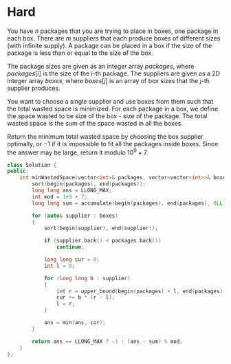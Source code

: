 # Hard

You have $n$ packages that you are trying to place in boxes, one package in each box. There are $m$ suppliers that each produce boxes of different sizes (with infinite supply). A package can be placed in a box if the size of the package is less than or equal to the size of the box.

The package sizes are given as an integer array $packages$, where $packages[i]$ is the size of the $i$-th package. The suppliers are given as a 2D integer array $boxes$, where $boxes[j]$ is an array of box sizes that the $j$-th supplier produces.

You want to choose a single supplier and use boxes from them such that the total wasted space is minimized. For each package in a box, we define the space wasted to be size of the box - size of the package. The total wasted space is the sum of the space wasted in all the boxes.

Return the minimum total wasted space by choosing the box supplier optimally, or $-1$ if it is impossible to fit all the packages inside boxes. Since the answer may be large, return it modulo $10^9 + 7$.

```cpp
class Solution {
public:
    int minWastedSpace(vector<int>& packages, vector<vector<int>>& boxes) {
        sort(begin(packages), end(packages));
        long long ans = LLONG_MAX;
        int mod = 1e9 + 7;
        long long sum = accumulate(begin(packages), end(packages), 0LL);

        for (auto& supplier : boxes)
        {
            sort(begin(supplier), end(supplier));

            if (supplier.back() < packages.back())
                continue;

            long long cur = 0;
            int l = 0;

            for (long long b : supplier)
            {
                int r = upper_bound(begin(packages) + l, end(packages), b) - begin(packages);
                cur += b * (r - l);
                l = r;
            }

            ans = min(ans, cur);
        }

        return ans == LLONG_MAX ? -1 : (ans - sum) % mod;
    }
};
```
